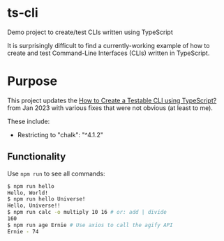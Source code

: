 # ts-cli
Demo project to create/test CLIs written using TypeScript

It is surprisingly difficult to find a currently-working example of how
to create and test Command-Line Interfaces (CLIs) written in TypeScript.

# Purpose

This project updates the
[How to Create a Testable CLI using TypeScript?](https://www.realpythonproject.com/how-to-create-a-testable-cli-using-typescript/)
from Jan 2023 with various fixes that were not obvious (at least to me).

These include:

*  Restricting to "chalk": "^4.1.2"

## Functionality

Use `npm run` to see all commands:

```bash
$ npm run hello
Hello, World!
$ npm run hello Universe!
Hello, Universe!!
$ npm run calc -o multiply 10 16 # or: add | divide
160
$ npm run age Ernie # Use axios to call the agify API 
Ernie - 74
```
